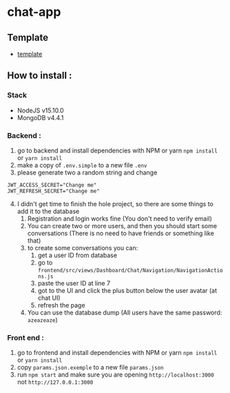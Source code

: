 # chat-app

## Template
- [template](https://dribbble.com/shots/14953087-KeyVue-chat)


## How to install :

### Stack
- NodeJS v15.10.0
- MongoDB v4.4.1

### Backend :
1. go to backend and install dependencies with NPM or yarn `npm install` or `yarn install`
2. make a copy of `.env.simple` to a new file `.env`
3. please generate two a random string and change 
```
JWT_ACCESS_SECRET="Change me"
JWT_REFRESH_SECRET="Change me"
```
4. I didn't get time to finish the hole project, so there are some things to add it to the database
   1. Registration and login works fine (You don't need to verify email)
   2. You can create two or more users, and then you should start some conversations (There is no need to have friends or something like that) 
   3. to create some conversations you can:
      1. get a user ID from database
      2. go to `frontend/src/views/Dashboard/Chat/Navigation/NavigationActions.js`
      3. paste the user ID at line 7
      4. got to the UI and click the plus button below the user avatar (at chat UI)
      5. refresh the page 
   4. You can use the database dump (All users have the same password: `azeazeaze`)

### Front end :
1. go to frontend and install dependencies with NPM or yarn `npm install` or `yarn install`
2. copy `params.json.exemple` to a new file `params.json`
3. run `npm start` and make sure you are opening `http://localhost:3000` not `http://127.0.0.1:3000` 
